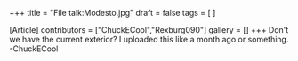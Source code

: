+++
title = "File talk:Modesto.jpg"
draft = false
tags = [ ]

[Article]
contributors = ["ChuckECool","Rexburg090"]
gallery = []
+++
Don't we have the current exterior? I uploaded this like a month ago or something. -ChuckECool